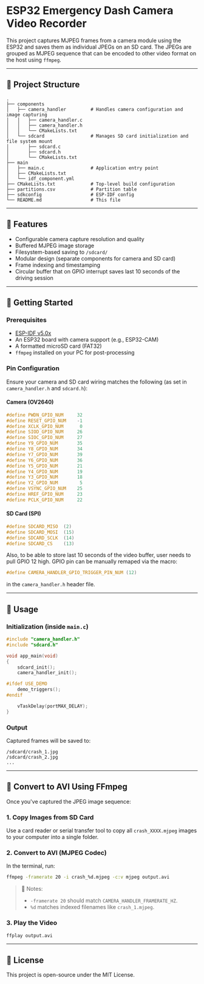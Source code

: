 # ESP32 Emergency Dash Camera Video Recorder

This project captures MJPEG frames from a camera module using the ESP32 and saves them as individual JPEGs on an SD card. The JPEGs are grouped as MJPEG sequence that can be encoded to other video format on the host using `ffmpeg`.

---

## 📁 Project Structure

```
.
├── components
│   ├── camera_handler         # Handles camera configuration and image capturing
│   │   ├── camera_handler.c
│   │   ├── camera_handler.h
│   │   └── CMakeLists.txt
│   └── sdcard                 # Manages SD card initialization and file system mount
│       ├── sdcard.c
│       ├── sdcard.h
│       └── CMakeLists.txt
├── main
│   ├── main.c                 # Application entry point
│   ├── CMakeLists.txt
│   └── idf_component.yml
├── CMakeLists.txt             # Top-level build configuration
├── partitions.csv             # Partition table
├── sdkconfig                  # ESP-IDF config
└── README.md                  # This file
```

---

## 🔧 Features

- Configurable camera capture resolution and quality
- Buffered MJPEG image storage
- Filesystem-based saving to `/sdcard/`
- Modular design (separate components for camera and SD card)
- Frame indexing and timestamping
- Circular buffer that on GPIO interrupt saves last 10 seconds of the driving session

---

## 🚀 Getting Started

### Prerequisites

- [ESP-IDF v5.0x](https://docs.espressif.com/projects/esp-idf/en/latest/esp32/get-started/)
- An ESP32 board with camera support (e.g., ESP32-CAM)
- A formatted microSD card (FAT32)
- `ffmpeg` installed on your PC for post-processing

### Pin Configuration

Ensure your camera and SD card wiring matches the following (as set in `camera_handler.h` and `sdcard.h`):

#### Camera (OV2640)

```c
#define PWDN_GPIO_NUM     32
#define RESET_GPIO_NUM    -1
#define XCLK_GPIO_NUM      0
#define SIOD_GPIO_NUM     26
#define SIOC_GPIO_NUM     27
#define Y9_GPIO_NUM       35
#define Y8_GPIO_NUM       34
#define Y7_GPIO_NUM       39
#define Y6_GPIO_NUM       36
#define Y5_GPIO_NUM       21
#define Y4_GPIO_NUM       19
#define Y3_GPIO_NUM       18
#define Y2_GPIO_NUM        5
#define VSYNC_GPIO_NUM    25
#define HREF_GPIO_NUM     23
#define PCLK_GPIO_NUM     22
```

#### SD Card (SPI)

```c
#define SDCARD_MISO  (2)
#define SDCARD_MOSI  (15)
#define SDCARD_SCLK  (14)
#define SDCARD_CS    (13)
```

Also, to be able to store last 10 seconds of the video buffer, user needs to pull GPIO 12 high. GPIO pin can be manually remaped via the macro:

```c
#define CAMERA_HANDLER_GPIO_TRIGGER_PIN_NUM (12)
```
in the `camera_handler.h` header file.

---

## 🧠 Usage

### Initialization (inside `main.c`)

```c
#include "camera_handler.h"
#include "sdcard.h"

void app_main(void)
{
    sdcard_init();
    camera_handler_init();

#ifdef USE_DEMO
    demo_triggers();
#endif

    vTaskDelay(portMAX_DELAY);
}
```

### Output

Captured frames will be saved to:

```
/sdcard/crash_1.jpg
/sdcard/crash_2.jpg
...
```

---

## 🎥 Convert to AVI Using FFmpeg

Once you've captured the JPEG image sequence:

### 1. Copy Images from SD Card

Use a card reader or serial transfer tool to copy all `crash_XXXX.mjpeg` images to your computer into a single folder.

### 2. Convert to AVI (MJPEG Codec)

In the terminal, run:

```bash
ffmpeg -framerate 20 -i crash_%d.mjpeg -c:v mjpeg output.avi
```

> 📌 Notes:
> - `-framerate 20` should match `CAMERA_HANDLER_FRAMERATE_HZ`.
> - `%d` matches indexed filenames like `crash_1.mjpeg`.

### 3. Play the Video

```bash
ffplay output.avi
```

---

## 📜 License

This project is open-source under the MIT License.
